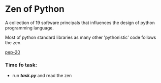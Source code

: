 # Zen of Python
A collection of 19 software principals that influences the design of python programming language.

Most of python standard libraries as many other 'pythonistic' code follows the zen.

[pep-20](https://www.python.org/dev/peps/pep-0020)
### Time fo task:
- run ***task.py*** and read the zen

<!--stackedit_data:
eyJoaXN0b3J5IjpbLTE2NjM1NzEwMDNdfQ==
-->